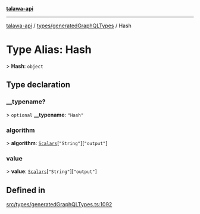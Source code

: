 [**talawa-api**](../../../README.md)

***

[talawa-api](../../../modules.md) / [types/generatedGraphQLTypes](../README.md) / Hash

# Type Alias: Hash

\> **Hash**: `object`

## Type declaration

### \_\_typename?

\> `optional` **\_\_typename**: `"Hash"`

### algorithm

\> **algorithm**: [`Scalars`](Scalars.md)\[`"String"`\]\[`"output"`\]

### value

\> **value**: [`Scalars`](Scalars.md)\[`"String"`\]\[`"output"`\]

## Defined in

[src/types/generatedGraphQLTypes.ts:1092](https://github.com/PalisadoesFoundation/talawa-api/blob/5c5b29a0ea487bda8306089fe128f43f3be29f94/src/types/generatedGraphQLTypes.ts#L1092)
